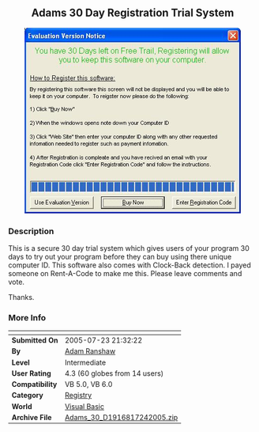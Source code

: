﻿<div align="center">

## Adams 30 Day Registration Trial System

<img src="PIC20057231642122801.JPG">
</div>

### Description

This is a secure 30 day trial system which gives users of your program 30 days to try out your program before they can buy using there unique computer ID. This software also comes with Clock-Back detection. I payed someone on Rent-A-Code to make me this. Please leave comments and vote.

Thanks.
 
### More Info
 


<span>             |<span>
---                |---
**Submitted On**   |2005-07-23 21:32:22
**By**             |[Adam Ranshaw](https://github.com/Planet-Source-Code/PSCIndex/blob/master/ByAuthor/adam-ranshaw.md)
**Level**          |Intermediate
**User Rating**    |4.3 (60 globes from 14 users)
**Compatibility**  |VB 5\.0, VB 6\.0
**Category**       |[Registry](https://github.com/Planet-Source-Code/PSCIndex/blob/master/ByCategory/registry__1-36.md)
**World**          |[Visual Basic](https://github.com/Planet-Source-Code/PSCIndex/blob/master/ByWorld/visual-basic.md)
**Archive File**   |[Adams\_30\_D1916817242005\.zip](https://github.com/Planet-Source-Code/adam-ranshaw-adams-30-day-registration-trial-system__1-61868/archive/master.zip)








